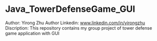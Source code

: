 Java_TowerDefenseGame_GUI
=========================
Author: Yirong Zhu
Author Linkedin: www.linkedin.com/in/yirongzhu
Discription: This repository contains my group project of tower defense game application with GUI
